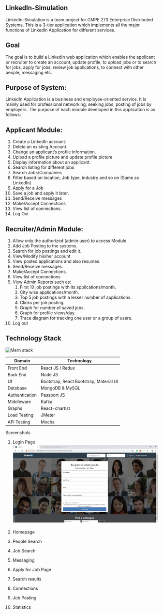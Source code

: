 LinkedIn-Simulation
-------------------
LinkedIn-Simulation is a team project for CMPE 273 Enterprise Distributed Systems. This is a 3-tier application which implements all the major functions of LinkedIn Application for different services.		
    
Goal
----
The goal is to build a LinkedIn web application which enables the applicant or recruiter to create an account, update profile, to upload jobs or to search for jobs, apply for jobs, review job applications, to connect with other people, messaging etc.

Purpose of System:
------------------
LinkedIn Application is a business and employee-oriented service. It is mainly used for professional networking, seeking jobs, posting of jobs by employers. The purpose of each module developed in this application is as follows:

Applicant Module:
-----------------
1. Create a LinkedIn account.
2. Delete an existing Account.
3. Change an applicant’s profile information.
4. Upload a profile picture and update profile picture
5. Display information about an applicant.
6. Search listing for different jobs
7. Search Jobs/Companies
8. Filter based on location, Job type, industry and so on (Same as LinkedIn)
9. Apply for a Job
10. Save a job and apply it later.
11. Send/Receive messages
12. Make/Accept Connections
13. View list of connections.
14. Log Out

Recruiter/Admin Module:
-----------------------
1. Allow only the authorized (admin user) to access Module.
2. Add Job Posting to the systems.
3. Search for job postings and edit it.
4. View/Modify his/her account
5. View posted applications and also resumes.
6. Send/Receive messages.
7. Make/Accept Connections.
8. View list of connections
9. View Admin Reports such as:
    1. First 10 job postings with its applications/month.
    2. City wise applications/month.
    3. Top 5 job postings with a lesser number of applications.
    4. Clicks per job posting.
    5. Graph for number of saved jobs.
    6. Graph for profile views/day.
    7. Trace diagram for tracking one user or a group of users.
10. Log out

Technology Stack
----------------
 ![Mern stack](https://user-images.githubusercontent.com/31905103/33642126-564d7392-d9ed-11e7-9bcf-a7cc6daa17e8.PNG)

Domain	 | Technology
-------- | -----------
Front End | React JS / Redux
Back End | Node JS
UI	| Bootstrap, React Bootstrap, Material UI
Database | MongoDB & MySQL
Authentication | 	Passport JS
Middleware |	Kafka
Graphs	| React-chartist
Load Testing | 	JMeter
API Testing | Mocha
 
Screenshots
1.	Login Page
 ![Image1](https://github.com/jyothsna265/LinkedIn-Simulation/blob/master/frontend/public/Images/Screen%20Shot%202019-01-29%20at%202.14.19%20PM.png)
2.	Homepage
 
3.	People Search 
 
4.	Job Search 
 
5.	Messaging
 
6.	Apply for Job Page 
 
 
7.	Search results
 
8.	Connections
 
9.	Job Posting
 

10.	Statistics
 
 


